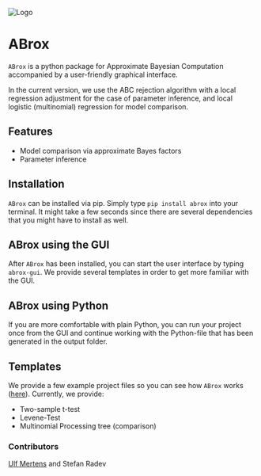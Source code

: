 ![Logo](abrox/gui/icons/logo.png)

# ABrox

`ABrox` is a python package for Approximate Bayesian Computation accompanied by a user-friendly graphical interface. 

In the current version, we use the ABC rejection algorithm with a local regression adjustment for the
case of parameter inference, and local logistic (multinomial) regression for model comparison. 

## Features

* Model comparison via approximate Bayes factors
* Parameter inference

## Installation

`ABrox` can be installed via pip. Simply type `pip install abrox` into your terminal. It might take
a few seconds since there are several dependencies that you might have to install as well. 

## ABrox using the GUI

After `ABrox` has been installed, you can start the user interface by typing `abrox-gui`.
We provide several templates in order to get more familiar with the GUI. 

## ABrox using Python

If you are more comfortable with plain Python, you can run your project once from the GUI and
continue working with the Python-file that has been generated in the output folder.

## Templates

We provide a few example project files so you can see how `ABrox` works ([here](https://github.com/mertensu/ABrox/tree/master/templates)). 
Currently, we provide:

* Two-sample t-test
* Levene-Test
* Multinomial Processing tree (comparison)

### Contributors

[Ulf Mertens](http://www.psychologie.uni-heidelberg.de/ae/meth/team/mertens/)
 and Stefan Radev